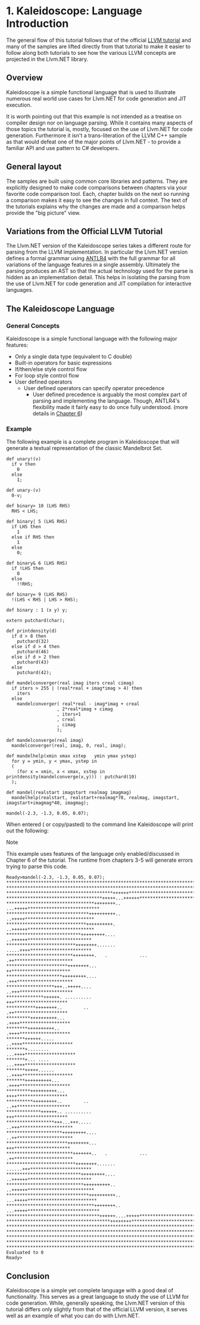 # 1. Kaleidoscope: Language Introduction
The general flow of this tutorial follows that of the official
[LLVM tutorial](http://releases.llvm.org/6.0.1/docs/tutorial/LangImpl01.html)
and many of the samples are lifted directly from that tutorial to make it easier to follow
along both tutorials to see how the various LLVM concepts are projected in the Llvm.NET library.

## Overview
Kaleidoscope is a simple functional language that is used to illustrate numerous real world
use cases for Llvm.NET for code generation and JIT execution.

It is worth pointing out that this example is not intended as a treatise on compiler design nor
on language parsing. While it contains many aspects of those topics the tutorial is, mostly, focused
on the use of Llvm.NET for code generation. Furthermore it isn't a trans-literation of the LLVM C++
sample as that would defeat one of the major points of Llvm.NET - to provide a familiar API and
use pattern to C# developers.

## General layout
The samples are built using common core libraries and patterns. They are explicitly designed to
make code comparisons between chapters via your favorite code comparison tool. Each, chapter builds
on the next so running a comparison makes it easy to see the changes in full context. The text of
the tutorials explains why the changes are made and a comparison helps provide the "big picture"
view.

## Variations from the Official LLVM Tutorial
The Llvm.NET version of the Kaleidoscope series takes a different route for parsing from the
LLVM implementation. In particular the Llvm.NET version defines a formal grammar using
[ANTLR4](http://antlr.org) with the full grammar for all variations of the language features in
a single assembly. Ultimately the parsing produces an AST so that the actual technology used for
the parse is hidden as an implementation detail. This helps in isolating the parsing from the use
of Llvm.NET for code generation and JIT compilation for interactive languages.

## The Kaleidoscope Language
### General Concepts
Kaleidoscope is a simple functional language with the following major features:

* Only a single data type (equivalent to C double)
* Built-in operators for basic expressions
* If/then/else style control flow
* For loop style control flow
* User defined operators
  - User defined operators can specify operator precedence
    - User defined precedence is arguably the most complex part of parsing and implementing the language.
      Though, ANTLR4's flexibility made it fairly easy to do once fully understood. (more details in
      [Chapter 6](Kaleidoscope-ch6.md))

### Example
The following example is a complete program in Kaleidoscope that will generate a textual representation
of the classic Mandelbrot Set.

```Kaleidoscope
def unary!(v)
  if v then
    0
  else
    1;

def unary-(v)
  0-v;

def binary> 10 (LHS RHS)
  RHS < LHS;

def binary| 5 (LHS RHS)
  if LHS then
    1
  else if RHS then
    1
  else
    0;

def binary& 6 (LHS RHS)
  if !LHS then
    0
  else
    !!RHS;

def binary= 9 (LHS RHS)
  !(LHS < RHS | LHS > RHS);

def binary : 1 (x y) y;

extern putchard(char);

def printdensity(d)
  if d > 8 then
    putchard(32)
  else if d > 4 then
    putchard(46)
  else if d > 2 then
    putchard(43)
  else
    putchard(42);

def mandelconverger(real imag iters creal cimag)
  if iters > 255 | (real*real + imag*imag > 4) then
    iters
  else
    mandelconverger( real*real - imag*imag + creal
                   , 2*real*imag + cimag
                   , iters+1
                   , creal
                   , cimag
                   );

def mandelconverge(real imag)
  mandelconverger(real, imag, 0, real, imag);

def mandelhelp(xmin xmax xstep   ymin ymax ystep)
  for y = ymin, y < ymax, ystep in
  (
    (for x = xmin, x < xmax, xstep in printdensity(mandelconverge(x,y))) : putchard(10)
  );

def mandel(realstart imagstart realmag imagmag)
  mandelhelp(realstart, realstart+realmag*78, realmag, imagstart, imagstart+imagmag*40, imagmag);

mandel(-2.3, -1.3, 0.05, 0.07);
```

When entered ( or copy/pasted) to the command line Kaleidoscope will print out the following:
>[!NOTE]
>This example uses features of the language only enabled/discussed in Chapter 6 of the tutorial.
>The runtime from chapters 3-5 will generate errors trying to parse this code.

```shell
Ready>mandel(-2.3, -1.3, 0.05, 0.07);
*******************************************************************************
*******************************************************************************
****************************************++++++*********************************
************************************+++++...++++++*****************************
*********************************++++++++.. ...+++++***************************
*******************************++++++++++..   ..+++++**************************
******************************++++++++++.     ..++++++*************************
****************************+++++++++....      ..++++++************************
**************************++++++++.......      .....++++***********************
*************************++++++++.   .            ... .++**********************
***********************++++++++...                     ++**********************
*********************+++++++++....                    .+++*********************
******************+++..+++++....                      ..+++********************
**************++++++. ..........                        +++********************
***********++++++++..        ..                         .++********************
*********++++++++++...                                 .++++*******************
********++++++++++..                                   .++++*******************
*******++++++.....                                    ..++++*******************
*******+........                                     ...++++*******************
*******+... ....                                     ...++++*******************
*******+++++......                                    ..++++*******************
*******++++++++++...                                   .++++*******************
*********++++++++++...                                  ++++*******************
**********+++++++++..        ..                        ..++********************
*************++++++.. ..........                        +++********************
******************+++...+++.....                      ..+++********************
*********************+++++++++....                    ..++*********************
***********************++++++++...                     +++*********************
*************************+++++++..   .            ... .++**********************
**************************++++++++.......      ......+++***********************
****************************+++++++++....      ..++++++************************
*****************************++++++++++..     ..++++++*************************
*******************************++++++++++..  ...+++++**************************
*********************************++++++++.. ...+++++***************************
***********************************++++++....+++++*****************************
***************************************++++++++********************************
*******************************************************************************
*******************************************************************************
*******************************************************************************
*******************************************************************************
*******************************************************************************
Evaluated to 0
Ready>
```

## Conclusion
Kaleidoscope is a simple yet complete language with a good deal of functionality. This serves as
a great language to study the use of LLVM for code generation. While, generally speaking, the 
Llvm.NET version of this tutorial differs only slightly from that of the official LLVM version, it
serves well as an example of what you can do with Llvm.NET.
